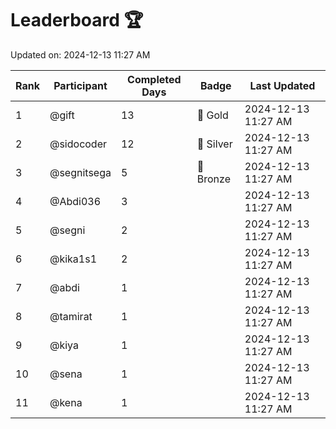 # Leaderboard 🏆

Updated on: 2024-12-13 11:27 AM

| Rank | Participant       | Completed Days | Badge      | Last Updated         |
|------|-------------------|----------------|------------|----------------------|
| 1    | @gift             | 13             | 🏅 Gold     | 2024-12-13 11:27 AM |
| 2    | @sidocoder        | 12             | 🥈 Silver   | 2024-12-13 11:27 AM |
| 3    | @segnitsega       | 5              | 🥉 Bronze   | 2024-12-13 11:27 AM |
| 4    | @Abdi036          | 3              |            | 2024-12-13 11:27 AM |
| 5    | @segni            | 2              |            | 2024-12-13 11:27 AM |
| 6    | @kika1s1          | 2              |            | 2024-12-13 11:27 AM |
| 7    | @abdi             | 1              |            | 2024-12-13 11:27 AM |
| 8    | @tamirat          | 1              |            | 2024-12-13 11:27 AM |
| 9    | @kiya             | 1              |            | 2024-12-13 11:27 AM |
| 10   | @sena             | 1              |            | 2024-12-13 11:27 AM |
| 11   | @kena             | 1              |            | 2024-12-13 11:27 AM |
